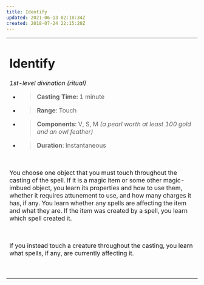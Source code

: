 ```yaml
---
title: Identify
updated: 2021-06-13 02:18:34Z
created: 2018-07-24 22:15:20Z
---
```


<table><tbody><tr class="odd"><td><h1 id="identify"><strong>Identify</strong></h1><p><em>1st-level divination (ritual)</em></p><ul><li><blockquote><p><strong>Casting Time:</strong> 1 minute</p></blockquote></li><li><blockquote><p><strong>Range</strong>: Touch</p></blockquote></li><li><blockquote><p><strong>Components</strong>: V, S, M <em>(a pearl worth at least 100 gold and an owl feather)</em></p></blockquote></li><li><blockquote><p><strong>Duration</strong>: Instantaneous</p></blockquote></li></ul><p> </p><p>You choose one object that you must touch throughout the casting of the spell. If it is a magic item or some other magic-imbued object, you learn its properties and how to use them, whether it requires attunement to use, and how many charges it has, if any. You learn whether any spells are affecting the item and what they are. If the item was created by a spell, you learn which spell created it.</p><p> </p><p>If you instead touch a creature throughout the casting, you learn what spells, if any, are currently affecting it.</p><p> </p></td></tr></tbody></table>
